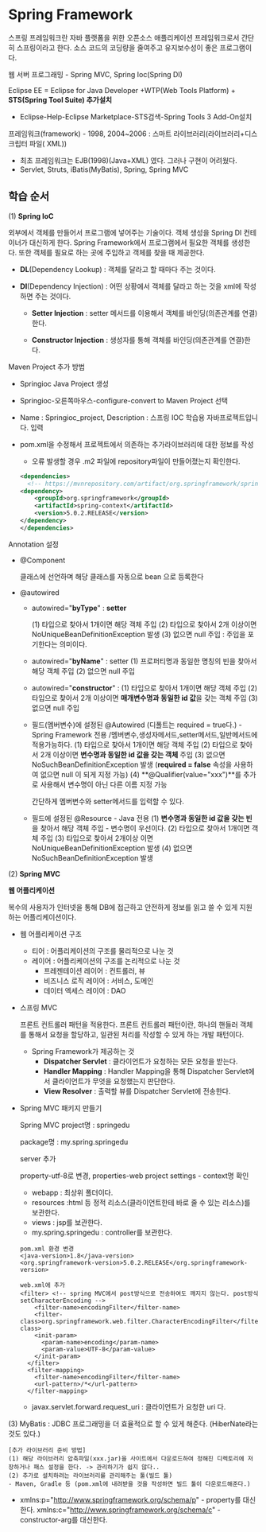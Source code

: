 # Spring Framework

스프링 프레임워크란 자바 플랫폼을 위한 오픈소스 애플리케이션 프레임워크로서 간단히 스프링이라고 한다. 소스 코드의 코딩량을 줄여주고 유지보수성이 좋은 프로그램이다.

웹 서버 프로그래밍 - Spring MVC, Spring Ioc(Spring DI)

Eclipse EE = Eclipse for Java Developer +WTP(Web Tools Platform) + **STS(Spring Tool Suite) 추가설치**

* Eclipse-Help-Eclipse Marketplace-STS검색-Spring Tools 3 Add-On설치

프레임워크(framework) - 1998, 2004~2006 : 스마트 라이브러리(라이브러리+디스크립터 파일( XML))

* 최초 프레임워크는 EJB(1998)(Java+XML) 였다. 그러나 구현이 어려웠다.  
* Servlet, Struts, iBatis(MyBatis), Spring, Spring MVC 

## 학습 순서

(1) **Spring IoC**

외부에서 객체를 만들어서 프로그램에 넣어주는 기술이다. 객체 생성을 Spring DI 컨테이너가 대신하게 한다. Spring Framework에서 프로그램에서 필요한 객체를 생성한다. 또한 객체를 필요로 하는 곳에 주입하고 객체를 찾을 때 제공한다.

* **DL**(Dependency Lookup) : 객체를 달라고 할 때마다 주는 것이다.

* **DI**(Dependency Injection) : 어떤 상황에서 객체를 달라고 하는 것을 xml에 작성하면 주는 것이다.

  * **Setter Injection** : setter 메서드를 이용해서 객체를 바인딩(의존관계를 연결)한다.

  * **Constructor Injection** : 생성자를 통해 객체를 바인딩(의존관계를 연결)한다.

Maven Project 추가 방법

- Springioc Java Project 생성

- Springioc-오른쪽마우스-configure-convert to Maven Project 선택

- Name : Springioc_project, Description : 스프링 IOC 학습용 자바프로젝트입니다. 입력

- pom.xml을 수정해서 프로젝트에서 의존하는 추가라이브러리에 대한 정보를 작성

  - 오류 발생할 경우 .m2 파일에 repository파일이 만들어졌는지 확인한다. 

  ```xml
  <dependencies>
    <!-- https://mvnrepository.com/artifact/org.springframework/spring-context -->
  <dependency>
      <groupId>org.springframework</groupId>
      <artifactId>spring-context</artifactId>
      <version>5.0.2.RELEASE</version>
  </dependency>
  </dependencies> 
  ```

Annotation 설정

* @Component

  클래스에 선언하며 해당 클래스를 자동으로 bean 으로 등록한다

* @autowired

  * autowired="**byType**" : **setter**

    (1) 타입으로 찾아서 1개이면 해당 객체 주입
    (2) 타입으로 찾아서 2개 이상이면 NoUniqueBeanDefinitionException 발생
    (3) 없으면 null 주입 : 주입을 포기한다는 의미이다.

  * autowired="**byName**"  : setter
    (1) 프로퍼티명과 동일한 명칭의 빈을 찾아서 해당 객체 주입
    (2) 없으면 null 주입

  * autowired="**constructor**"  : 
    (1) 타입으로 찾아서 1개이면 해당 객체 주입
    (2) 타입으로 찾아서 2개 이상이면 **매개변수명과 동일한 id 값**을 갖는 객체 주입
    (3) 없으면 null 주입

  * 필드(멤버변수)에 설정된 @Autowired (디폴트는 required = true다.) - Spring Framework 전용 /멤버변수,생성자메서드,setter메서드,일반메서드에 적용가능하다.
    (1) 타입으로 찾아서 1개이면 해당 객체 주입
    (2) 타입으로 찾아서 2개 이상이면 **변수명과 동일한 id 값을 갖는 객체** 주입
    (3) 없으면 NoSuchBeanDefinitionException 발생
         (**required = false** 속성을 사용하여 없으면 null 이 되게 지정 가능) 
    (4) **@Qualifier(value="xxx")**를 추가로 사용해서 변수명이 아닌 다른 이름 지정 가능

    간단하게 멤버변수와 setter메서드를 입력할 수 있다.

  * 필드에 설정된 @Resource - Java 전용
    (1) **변수명과 동일한 id 값을 갖는 빈**을 찾아서 해당 객체 주입 - 변수명이 우선이다.
    (2) 타입으로 찾아서 1개이면 객체 주입
    (3) 타입으로 찾아서 2개이상 이면 NoUniqueBeanDefinitionException 발생
    (4) 없으면 NoSuchBeanDefinitionException 발생

(2) **Spring MVC**

**웹 어플리케이션**

복수의 사용자가 인터넷을 통해 DB에 접근하고 안전하게 정보를 읽고 쓸 수 있게 지원하는 어플리케이션이다.

* 웹 어플리케이션 구조
  	* 티어 : 어플리케이션의 구조를 물리적으로 나눈 것
   * 레이어 : 어플리케이션의 구조를 논리적으로 나눈 것
     	* 프레젠테이션 레이어 : 컨트롤러, 뷰
     	* 비즈니스 로직 레이어 : 서비스, 도메인
     	* 데이터 엑세스 레이어 : DAO

* 스프링 MVC

  프론트 컨트롤러 패턴을 적용한다. 프론트 컨트롤러 패턴이란, 하나의 핸들러 객체를 통해서 요청을 할당하고, 일관된 처리를 작성할 수 있게 하는 개발 패턴이다.

  * Spring Framework가 제공하는 것
    * **Dispatcher Servlet** : 클라이언트가 요청하는 모든 요청을 받는다.
    * **Handler Mapping** : Handler Mapping을 통해 Dispatcher Servlet에서 클라이언트가 무엇을 요청했는지 판단한다.
    * **View Resolver** : 출력할 뷰를 Dispatcher Servlet에 전송한다.

* Spring MVC 패키지 만들기

  Spring MVC project명 : springedu

  package명 : my.spring.springedu

  server 추가

  property-utf-8로 변경, properties-web project settings - context명 확인

  * webapp : 최상위 폴더이다.
  * resources :html 등 정적 리소스(클라이언트한테 바로 줄 수 있는 리소스)를 보관한다.
  * views : jsp를 보관한다.
  * my.spring.springedu : controller를 보관한다.

  ```
  pom.xml 환경 변경
  <java-version>1.8</java-version>
  <org.springframework-version>5.0.2.RELEASE</org.springframework-version>
  ```

  ```
  web.xml에 추가
  <filter> <!-- spring MVC에서 post방식으로 전송하여도 깨지지 않는다. post방식 setCharacterEncoding -->
      <filter-name>encodingFilter</filter-name>
      <filter-class>org.springframework.web.filter.CharacterEncodingFilter</filter-class>
      <init-param>
        <param-name>encoding</param-name>
        <param-value>UTF-8</param-value>
      </init-param>
    </filter>
    <filter-mapping>
      <filter-name>encodingFilter</filter-name>
      <url-pattern>/*</url-pattern>
    </filter-mapping>
  ```

  * javax.servlet.forward.request_uri :  클라이언트가 요청한 uri 다.

(3) MyBatis : JDBC 프로그래밍을 더 효율적으로 할 수 있게 해준다. (HiberNate라는 것도 있다.)

```
[추가 라이브러리 준비 방법]
(1) 해당 라이브러리 압축파일(xxx.jar)을 사이트에서 다운로드하여 정해진 디렉토리에 저장하거나 패스 설정을 한다. -> 관리하기가 쉽지 않다..
(2) 추가로 설치하려는 라이브러리를 관리해주는 툴(빌드 툴)
- Maven, Gradle 등 (pom.xml에 내려받을 것을 작성하면 빌드 툴이 다운로드해준다.)
```

* xmlns:p="http://www.springframework.org/schema/p" - property를 대신한다.
  xmlns:c="http://www.springframework.org/schema/c" - constructor-arg를 대신한다.